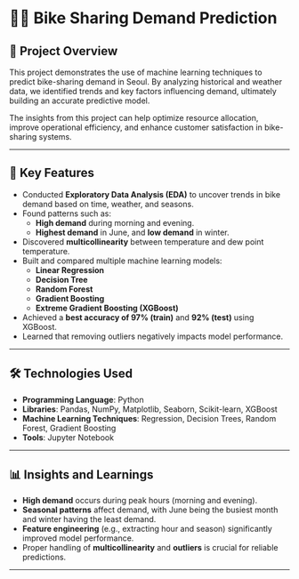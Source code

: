 # 🚴‍♂️ Bike Sharing Demand Prediction  

## 📄 Project Overview  
This project demonstrates the use of machine learning techniques to predict bike-sharing demand in Seoul. By analyzing historical and weather data, we identified trends and key factors influencing demand, ultimately building an accurate predictive model.  

The insights from this project can help optimize resource allocation, improve operational efficiency, and enhance customer satisfaction in bike-sharing systems.  

---

## 🔑 Key Features  
- Conducted **Exploratory Data Analysis (EDA)** to uncover trends in bike demand based on time, weather, and seasons.  
- Found patterns such as:  
  - **High demand** during morning and evening.  
  - **Highest demand** in June, and **low demand** in winter.  
- Discovered **multicollinearity** between temperature and dew point temperature.  
- Built and compared multiple machine learning models:  
  - **Linear Regression**  
  - **Decision Tree**  
  - **Random Forest**  
  - **Gradient Boosting**  
  - **Extreme Gradient Boosting (XGBoost)**  
- Achieved a **best accuracy of 97% (train)** and **92% (test)** using XGBoost.  
- Learned that removing outliers negatively impacts model performance.  

---

## 🛠️ Technologies Used  
- **Programming Language**: Python  
- **Libraries**: Pandas, NumPy, Matplotlib, Seaborn, Scikit-learn, XGBoost  
- **Machine Learning Techniques**: Regression, Decision Trees, Random Forest, Gradient Boosting  
- **Tools**: Jupyter Notebook  

---

## 📊 Insights and Learnings  
- **High demand** occurs during peak hours (morning and evening).  
- **Seasonal patterns** affect demand, with June being the busiest month and winter having the least demand.  
- **Feature engineering** (e.g., extracting hour and season) significantly improved model performance.  
- Proper handling of **multicollinearity** and **outliers** is crucial for reliable predictions.  

---
